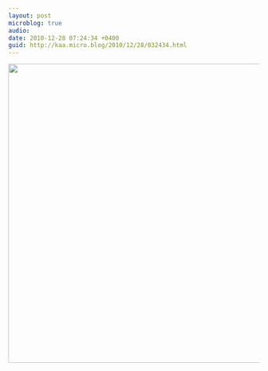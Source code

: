```yaml
---
layout: post
microblog: true
audio: 
date: 2010-12-28 07:24:34 +0400
guid: http://kaa.micro.blog/2010/12/28/032434.html
---
```



<img src="http://www.kaa.bz/uploads/2018/167eef153d.jpg" width="600" height="600" />
